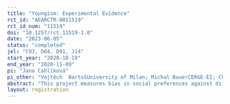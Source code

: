 ```yaml
---
title: "Youngism: Experimental Evidence"
rct_id: "AEARCTR-0011519"
rct_id_num: "11519"
doi: "10.1257/rct.11519-1.0"
date: "2023-06-05"
status: "completed"
jel: "C93, D64, D91, J14"
start_year: "2020-10-19"
end_year: "2020-11-09"
pi: "Jana Cahlíková"
pi_other: "Vojtěch  BartošUniversity of Milan; Michal BauerCERGE-EI; Charles University; Julie  ChytilováCharles University; CERGE-EI"
abstract: "This project measures bias in social preferences against different age groups using a money allocation task. The focus is on bias against young adults, which we refer to as “youngism”. We test whether such unfavorable treatment is partly due to an inaccurate belief that young adults face relatively little hardship. We randomly provide accurate information on the prevalence of depression and anxiety among different age groups to half of the sample (HARDSHIP treatment). We test whether such information affects social behavior towards the different age groups. "
layout: registration
---
```


